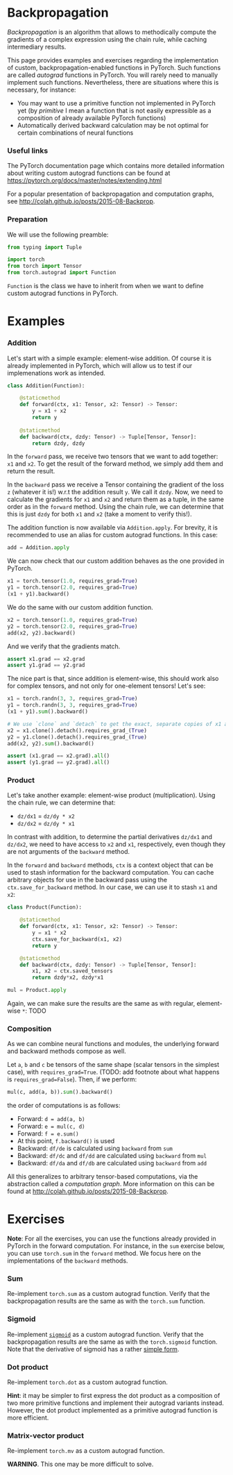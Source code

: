 # Backpropagation

*Backpropagation* is an algorithm that allows to methodically compute the
gradients of a complex expression using the chain rule, while caching
intermediary results.

This page provides examples and exercises regarding the implementation of
custom, backpropagation-enabled functions in PyTorch.  Such functions are
called *autograd* functions in PyTorch.  You will rarely need to manually
implement such functions.  Nevertheless, there are situations where this is
necessary, for instance:
* You may want to use a primitive function not implemented in PyTorch yet
  (by *primitive* I mean a function that is not easily expressible as a
  composition of already available PyTorch functions)
* Automatically derived backward calculation may be not optimal for certain
  combinations of neural functions


### Useful links

The PyTorch documentation page which contains more detailed information about
writing custom autograd functions can be found at
https://pytorch.org/docs/master/notes/extending.html
<!---
https://pytorch.org/docs/stable/notes/extending.html.
-->

For a popular presentation of backpropagation and computation graphs, see
http://colah.github.io/posts/2015-08-Backprop.

<!---
Some code fragments were borrowed from:
https://pytorch.org/tutorials/beginner/examples_autograd/two_layer_net_custom_function.html
-->


### Preparation

<!-- 
The commands and code fragments shown below are intended to be used
iteractivelly in the Python interpreter.  The code for this session can be also
found in the [backprop.py](backprop.py) file.
-->

We will use the following preamble:
```python
from typing import Tuple

import torch
from torch import Tensor
from torch.autograd import Function
```

`Function` is the class we have to inherit from when we want to define custom
autograd functions in PyTorch.

<!---
However, you may want to perform the exercises below iteractivelly in IPython.
-->


# Examples

### Addition

Let's start with a simple example: element-wise addition.  Of course it is
already implemented in PyTorch, which will allow us to test if our
implemenations work as intended.

```python
class Addition(Function):

    @staticmethod
    def forward(ctx, x1: Tensor, x2: Tensor) -> Tensor:
        y = x1 + x2
        return y
        
    @staticmethod
    def backward(ctx, dzdy: Tensor) -> Tuple[Tensor, Tensor]:
        return dzdy, dzdy
```
In the `forward` pass, we receive two tensors that we want to add together:
`x1` and `x2`.  To get the result of the forward method, we simply add them and
return the result.

In the `backward` pass we receive a Tensor containing the gradient of the loss
`z` (whatever it is!) w.r.t the addition result `y`.  We call it `dzdy`.  Now,
we need to calculate the gradients for `x1` and `x2` and return them as a
tuple, in the same order as in the `forward` method.  Using the chain rule, we
can determine that this is just `dzdy` for both `x1` and `x2` (take a moment to
verify this!).

The addition function is now available via `Addition.apply`.  For brevity, it
is recommended to use an alias for custom autograd functions.  In this case:
```python
add = Addition.apply
```

We can now check that our custom addition behaves as the one provided in
PyTorch.
```python
x1 = torch.tensor(1.0, requires_grad=True)
y1 = torch.tensor(2.0, requires_grad=True)
(x1 + y1).backward()
```

We do the same with our custom addition function.
```python
x2 = torch.tensor(1.0, requires_grad=True)
y2 = torch.tensor(2.0, requires_grad=True)
add(x2, y2).backward()
```

And we verify that the gradients match.
```python
assert x1.grad == x2.grad
assert y1.grad == y2.grad
```

The nice part is that, since addition is element-wise, this should work also
for complex tensors, and not only for one-element tensors!  Let's see:
```python
x1 = torch.randn(3, 3, requires_grad=True)
y1 = torch.randn(3, 3, requires_grad=True)
(x1 + y1).sum().backward()

# We use `clone` and `detach` to get the exact, separate copies of x1 and y1.
x2 = x1.clone().detach().requires_grad_(True)
y2 = y1.clone().detach().requires_grad_(True)
add(x2, y2).sum().backward()

assert (x1.grad == x2.grad).all()
assert (y1.grad == y2.grad).all()
```

### Product

Let's take another example: element-wise product (multiplication).  Using the
chain rule, we can determine that:
* `dz/dx1` = `dz/dy * x2`
* `dz/dx2` = `dz/dy * x1`

In contrast with addition, to determine the partial derivatives `dz/dx1` and
`dz/dx2`, we need to have access to `x2` and `x1`, respectively, even though
they are not arguments of the `backward` method.

In the `forward` and `backward` methods, `ctx` is a context object that can be
used to stash information for the backward computation.  You can cache
arbitrary objects for use in the backward pass using the
`ctx.save_for_backward` method.  In our case, we can use it to stash `x1` and
`x2`:
```python
class Product(Function):

    @staticmethod
    def forward(ctx, x1: Tensor, x2: Tensor) -> Tensor:
        y = x1 * x2
        ctx.save_for_backward(x1, x2)
        return y

    @staticmethod
    def backward(ctx, dzdy: Tensor) -> Tuple[Tensor, Tensor]:
        x1, x2 = ctx.saved_tensors
        return dzdy*x2, dzdy*x1

mul = Product.apply
```

Again, we can make sure the results are the same as with regular, element-wise
`*`: TODO


<!--
### Sigmoid

Let's see another example: the sigmoid (logistic) function.

Let `x` be the input tensor, to which we apply the (element-wise) sigmoid
function.  Let `y` be the result of this application.  Finally, let `z` be the
loss value.

The derivative of sigmoid, `y = sigmoid(x) = 1 / (1 + exp(-x))`, is:
```
dy/dx = y * (1 - y)
```
From the chain rule we have:
```
dz/dx = dz/dy * dy/dx
```
Since in the backward computation we already know `dz/dy`, we need to also know
`y` (i.e., the result of the forward computation) to calculate `dy/dx` and,
subsequently, `dz/dx`.

In the `forward` and `backward` methods, `ctx` is a context object that can be
used to stash information for the backward computation.  You can cache
arbitrary objects for use in the backward pass using the
`ctx.save_for_backward` method.  In our case, we can use it to stash `y`:
```python
class Sigmoid(Function):

    @staticmethod
    def forward(ctx, x: Tensor) -> Tensor:
        y = 1 / (1 + torch.exp(-x))
        ctx.save_for_backward(y)
        return y
        
    @staticmethod
    def backward(ctx, dzdy: Tensor) -> Tensor:
        y, = ctx.saved_tensors
        return dzdy * y * (1 - y)

# Alias
sigmoid = Sigmoid.apply
```

To test it:
```python
x1 = torch.randn(3, 3, requires_grad=True)
z1 = torch.sigmoid(x1).sum()
z1.backward()

x2 = x1.clone().detach().requires_grad_(True)
z2 = sigmoid(x2).sum()
z2.backward()

# Check if the results of the forward computations are equal
assert (z1 == z2).all()

# Check if the two gradients are sufficiently similar (clearly the backward
# method of the PyTorch sigmoid is better in terms of numerical precision).
diff = x1.grad - x2.grad
assert (-1e-7 < diff).all()
assert (diff  < 1e-7).all()
```
-->

### Composition

As we can combine neural functions and modules, the underlying forward and
backward methods compose as well.

Let `a`, `b` and `c` be tensors of the same shape (scalar tensors in the
simplest case), with `requires_grad=True`. (TODO: add footnote about what
happens is `requires_grad=False`).
Then, if we perform:
```python
mul(c, add(a, b)).sum().backward()
```
the order of computations is as follows:
* Forward: `d = add(a, b)`
* Forward: `e = mul(c, d)`
* Forward: `f = e.sum()`
* At this point, `f.backward()` is used
* Backward: `df/de` is calculated using `backward` from `sum`
* Backward: `df/dc` and `df/dd` are calculated using `backward` from `mul`
* Backward: `df/da` and `df/db` are calculated using `backward` from `add`

All this generalizes to arbitrary tensor-based computations, via the
abstraction called a *computation graph*.  More information on this can be
found at http://colah.github.io/posts/2015-08-Backprop.
<!--
and, hopefully, in the script.
-->

<!---
TODO: computation graph?
-->


# Exercises

**Note**: For all the exercises, you can use the functions already provided in
PyTorch in the forward computation.  For instance, in the `sum` exercise below,
you can use `torch.sum` in the `forward` method.  We focus here on the
implementations of the `backward` methods.

<!--
**Note**: To solve some of the exercises below, you may need primitive
functions from the PyTorch library that we didn't use yet.
-->

### Sum

Re-implement `torch.sum` as a custom autograd function.  Verify that the
backpropagation results are the same as with the `torch.sum` function.

### Sigmoid

Re-implement [`sigmoid`](https://en.wikipedia.org/wiki/Sigmoid_function) as a
custom autograd function.  Verify that the backpropagation results are the same
as with the `torch.sigmoid` function.  Note that the derivative of sigmoid has
a rather [simple
form](https://math.stackexchange.com/questions/78575/derivative-of-sigmoid-function-sigma-x-frac11e-x).

### Dot product

Re-implement `torch.dot` as a custom autograd function.

**Hint**: it may be simpler to first express the dot product as a composition
of two more primitive functions and implement their autograd variants instead.
However, the dot product implemented as a primitive autograd function is more
efficient.

### Matrix-vector product

Re-implement `torch.mv` as a custom autograd function.

**WARNING**. This one may be more difficult to solve.
